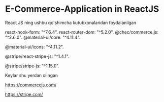 # E-Commerce-Application in ReactJS

React JS ning ushbu qo'shimcha kutubxonalaridan foydalanilgan

react-hook-form: "^7.6.4". 
react-router-dom: "^5.2.0".
@chec/commerce.js: "^2.6.0". 
@material-ui/core: "^4.11.4".

@material-ui/icons: "^4.11.2". 

@stripe/react-stripe-js: "^1.4.1".

@stripe/stripe-js: "^1.15.0".


Keylar shu yerdan olingan

https://commercejs.com/

https://stripe.com/
